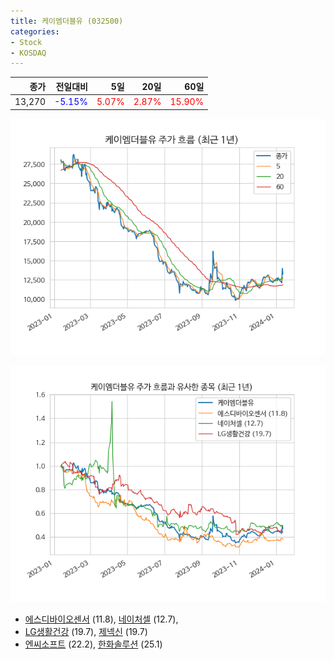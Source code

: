 ```yaml
---
title: 케이엠더블유 (032500)
categories:
- Stock
- KOSDAQ
---
```


|종가|전일대비|5일|20일|60일|
|---:|-------:|--:|---:|---:|
|13,270|<span style="color: blue">-5.15%</span>|<span style="color: red">5.07%</span>|<span style="color: red">2.87%</span>|<span style="color: red">15.90%</span>|


<!-- more -->

![032500](/assets/images/stock/032500.png)

![032500](/assets/images/stock/032500_sim.png)

- [에스디바이오센서](/137310/) (11.8), [네이처셀](/007390/) (12.7),
- [LG생활건강](/051900/) (19.7), [제넥신](/095700/) (19.7)
- [엔씨소프트](/036570/) (22.2), [한화솔루션](/009830/) (25.1)